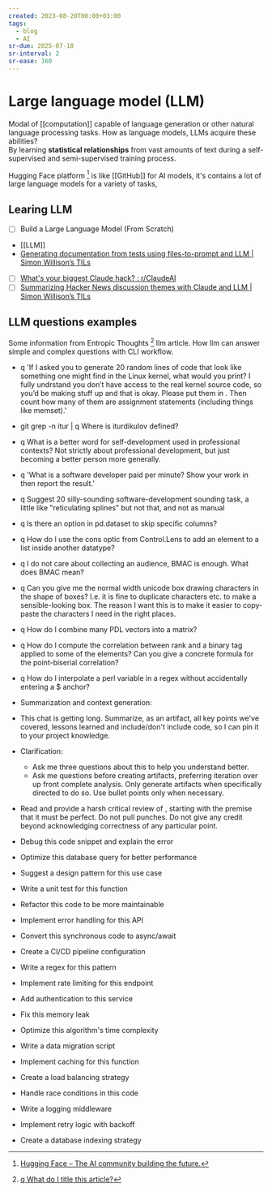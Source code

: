 ```yaml
---
created: 2023-08-20T00:00+03:00
tags:
  - blog
  - AI
sr-due: 2025-07-18
sr-interval: 2
sr-ease: 160
---
```


# Large language model (LLM)

Modal of [[computation]] capable of language generation or other natural
language processing tasks. How as language models, LLMs acquire these abilities?
<br class="f">
By learning **statistical relationships** from vast amounts of text during a
self-supervised and semi-supervised training process.

Hugging Face platform [^1] is like [[GitHub]] for AI models, it's contains a lot
of large language models for a variety of tasks,

## Learing LLM

- [ ] Build a Large Language Model (From Scratch)
- [[LLM]]
- [Generating documentation from tests using files-to-prompt and LLM | Simon Willison’s TILs](https://til.simonwillison.net/llms/docs-from-tests)
- [ ] [What's your biggest Claude hack? : r/ClaudeAI](https://www.reddit.com/r/ClaudeAI/comments/1gg7211/whats_your_biggest_claude_hack/?chainedPosts=t3_1b7wh1i)
- [ ] [Summarizing Hacker News discussion themes with Claude and LLM | Simon Willison’s TILs](https://til.simonwillison.net/llms/claude-hacker-news-themes)

## LLM questions examples

Some information from Entropic Thoughts [^2] llm article. How llm can answer
simple and complex questions with CLI workflow.

- q 'If I asked you to generate 20 random lines of code that look like
  something one might find in the Linux kernel, what would you print? I fully
  undrstand you don’t have access to the real kernel source code, so you’d be
  making stuff up and that is okay. Please put them in <scratchpad>. Then
  count how many of them are assignment statements (including things like
  memset).'
- git grep -n itur | q Where is iturdikulov defined?
- q What is a better word for self-development used in professional contexts? Not strictly about professional development, but just becoming a better person more generally.
- q 'What is a software developer paid per minute? Show your work in <scratchpad> then report the result.'
- q Suggest 20 silly-sounding software-development sounding task, a little like \"reticulating splines\" but not that, and not as manual
- q Is there an option in pd.dataset to skip specific columns?
- q How do I use the cons optic from Control.Lens to add an element to a list inside another datatype?
- q I do not care about collecting an audience, BMAC is enough. What does BMAC mean?
- q Can you give me the normal width unicode box drawing characters in the shape of boxes? I.e. it is fine to duplicate characters etc. to make a sensible-looking box. The reason I want this is to make it easier to copy-paste the characters I need in the right places.
- q How do I combine many PDL vectors into a matrix?
- q How do I compute the correlation between rank and a binary tag applied to some of the elements? Can you give a concrete formula for the point-biserial correlation?
- q How do I interpolate a perl variable in a regex without accidentally entering a $ anchor?

- Summarization and context generation:
 - This chat is getting long. Summarize, as an artifact, all key points we've covered, lessons learned and include/don't include code, so I can pin it to your project knowledge.
- Clarification:
  - Ask me three questions about this to help you understand better.
  - Ask me questions before creating artifacts, preferring iteration over up front complete analysis. Only generate artifacts when specifically directed to do so. Use bullet points only when necessary.
- Read and provide a harsh critical review of <attachment or appended text>, starting with the premise that it must be perfect. Do not pull punches. Do not give any credit beyond acknowledging correctness of any particular point.

- Debug this code snippet and explain the error
- Optimize this database query for better performance
- Suggest a design pattern for this use case
- Write a unit test for this function
- Refactor this code to be more maintainable
- Implement error handling for this API
- Convert this synchronous code to async/await
- Create a CI/CD pipeline configuration
- Write a regex for this pattern
- Implement rate limiting for this endpoint
- Add authentication to this service
- Fix this memory leak
- Optimize this algorithm's time complexity
- Write a data migration script
- Implement caching for this function
- Create a load balancing strategy
- Handle race conditions in this code
- Write a logging middleware
- Implement retry logic with backoff
- Create a database indexing strategy

[^1]: [Hugging Face – The AI community building the future.](https://huggingface.co/)
[^2]: [q What do I title this article?](https://entropicthoughts.com/q)
